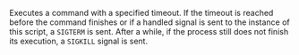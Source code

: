 Executes a command with a specified timeout. If the timeout is reached before the command finishes or if a handled signal is sent to the instance of this script, a `SIGTERM` is sent. After a while, if the process still does not finish its execution, a `SIGKILL` signal is sent.

